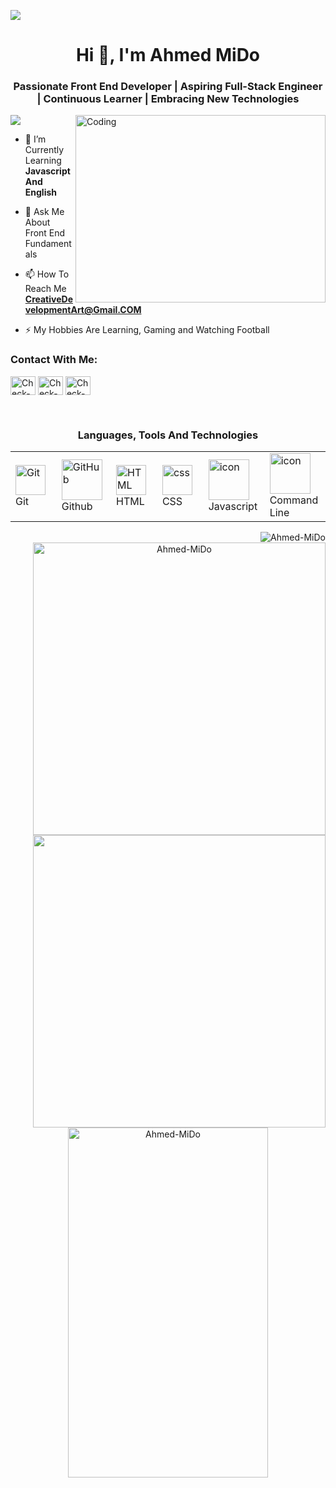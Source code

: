 <img src="https://i.imgur.com/c80IwQz.png"></img>
<h1 align="center">Hi 👋, I'm Ahmed MiDo</h1>
<h3 align="center">Passionate Front End Developer | Aspiring Full-Stack Engineer | Continuous Learner | Embracing New Technologies
</h3>
<img align="right" alt="Coding" width="400" height="300" src="https://getwallpapers.com/wallpaper/full/4/f/5/1263562-hd-code-wallpaper-1920x1080-for-samsung-galaxy.jpg">

![](https://visitcount.itsvg.in/api?id=AhmedMiDo&icon=0&color=4)

- 🌱 I’m Currently Learning **Javascript And English**

- 💬 Ask Me About Front End Fundamentals

- 📫 How To Reach Me **CreativeDevelopmentArt@Gmail.COM**

- ⚡ My Hobbies Are Learning, Gaming and Watching Football

<h3 align="left">Contact With Me:</h3>
<p align="left">
<a href="#" target="blank"><img align="center" src="https://raw.githubusercontent.com/rahuldkjain/github-profile-readme-generator/master/src/images/icons/Social/facebook.svg" alt="Check-Github-Email" height="30" width="40" /></a>
<a href="https://www.linkedin.com/in/ahmed-mido" target="blank"><img align="center" src="https://raw.githubusercontent.com/rahuldkjain/github-profile-readme-generator/master/src/images/icons/Social/linked-in-alt.svg" alt="Check-Github-Email" height="30" width="40" /></a>
<a href="#" target="blank"><img align="center" src="https://raw.githubusercontent.com/rahuldkjain/github-profile-readme-generator/master/src/images/icons/Social/youtube.svg" alt="Check-Github-Email" height="30" width="40" /></a>
</p>
<br>
<div align="center">
  <h3>Languages, Tools And Technologies</h3>
  
<table>
  <tr>
    <td width="96">
        <img src="https://skillicons.dev/icons?i=git" width="48" height="48" alt="Git" />
      <br>Git
    </td>
    <td width="96">
        <img src="https://techstack-generator.vercel.app/github-icon.svg" width="65" height="65" alt="GitHub" />
      <br>Github
    </td>
    <td width="96">
        <img src="https://skillicons.dev/icons?i=html" width="48" height="48" alt="HTML" />
      <br>HTML
    </td>
    <td width="96">
        <img src="https://skillicons.dev/icons?i=css" width="48" height="48" alt="css" />
      <br>CSS
    </td>
    <td width="96">
        <img src="https://techstack-generator.vercel.app/js-icon.svg" alt="icon" width="65" height="65" />
      <br>Javascript
    </td>
    <td width="96">
        <img src="https://i.imgur.com/WORpMbb.png" alt="icon" width="65" height="65" />
      <br>Command Line
    </td>
  </tr>
</table>
<div>
  <img align="right" src="https://github-readme-stats.vercel.app/api?username=AhmedMiDo77&theme=radical&show_icons=true&hide_border=false&count_private=true" alt="Ahmed-MiDo" />
  <img align="right" width="468" src="https://github-readme-streak-stats.herokuapp.com/?user=AhmedMiDo77&theme=radical&hide_border=false" alt="Ahmed-MiDo" />
  <img align="right" width="468" src="https://github-readme-stats.vercel.app/api/top-langs/?username=AhmedMiDo77&theme=radical&show_icons=true&hide_border=false&layout=compact" />
</div>
<!-- You Can Use Align To Move It Vertically With Div Or By Breaking -->
<div>
  <img width="320" height="560" src="https://i.imgur.com/qMAA1SS.jpg" alt="Ahmed-MiDo"></img>
</div>
